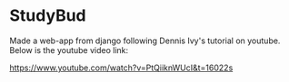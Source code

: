 # StudyBud
Made a web-app from django following Dennis Ivy's tutorial on youtube. Below is the youtube video link:

https://www.youtube.com/watch?v=PtQiiknWUcI&t=16022s
